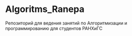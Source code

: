# Algoritms_Ranepa
Репозиторий для ведения занятий по Алгоритмизации и программированию для студентов РАНХиГС
